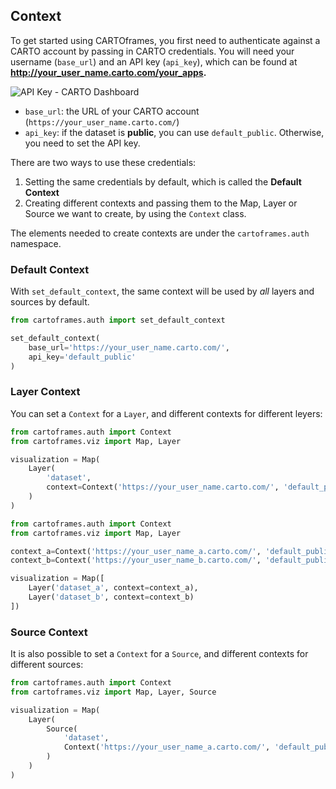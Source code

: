 ## Context

To get started using CARTOframes, you first need to authenticate against a CARTO account by passing in CARTO credentials. You will need your username (`base_url`) and an API key (`api_key`), which can be found at **http://your_user_name.carto.com/your_apps.**

![API Key - CARTO Dashboard](../../img/guides/context/api-keys.png)

* `base_url`: the URL of your CARTO account (`https://your_user_name.carto.com/`)
* `api_key`: if the dataset is **public**, you can use `default_public`. Otherwise, you need to set the API key.

There are two ways to use these credentials:

1. Setting the same credentials by default, which is called the **Default Context**
2. Creating different contexts and passing them to the Map, Layer or Source we want to create, by using the `Context` class.

The elements needed to create contexts are under the `cartoframes.auth` namespace.

### Default Context

With `set_default_context`, the same context will be used by _all_ layers and sources by default.

```py
from cartoframes.auth import set_default_context

set_default_context(
    base_url='https://your_user_name.carto.com/',
    api_key='default_public'
)
```

### Layer Context

You can set a `Context` for a `Layer`, and different contexts for different leyers:

```py
from cartoframes.auth import Context
from cartoframes.viz import Map, Layer

visualization = Map(
    Layer(
        'dataset',
        context=Context('https://your_user_name.carto.com/', 'default_public')
    )
)
```

```py
from cartoframes.auth import Context
from cartoframes.viz import Map, Layer

context_a=Context('https://your_user_name_a.carto.com/', 'default_public')
context_b=Context('https://your_user_name_b.carto.com/', 'default_public')

visualization = Map([
    Layer('dataset_a', context=context_a),
    Layer('dataset_b', context=context_b)
])
```

### Source Context

It is also possible to set a `Context` for a `Source`, and different contexts for different sources:

```py
from cartoframes.auth import Context
from cartoframes.viz import Map, Layer, Source

visualization = Map(
    Layer(
        Source(
            'dataset',
            Context('https://your_user_name_a.carto.com/', 'default_public')
        )
    )
)
```
